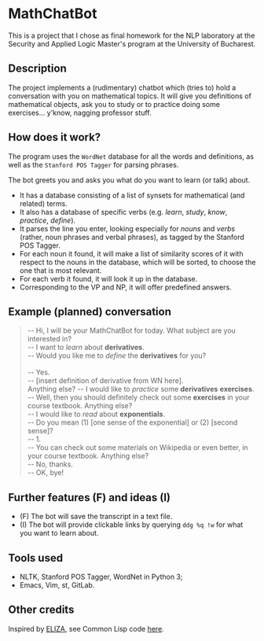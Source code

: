 # MathChatBot

This is a project that I chose as final homework for the NLP laboratory at the Security and Applied Logic Master's program at the University of Bucharest.

## Description
The project implements a (rudimentary) chatbot which (tries to) hold a conversation with you on mathematical topics. It will give you definitions of mathematical objects, ask you to study or to practice doing some exercises... y'know, nagging professor stuff.

## How does it work?
The program uses the `WordNet` database for all the words and definitions, as well as the `Stanford POS Tagger` for parsing phrases.

The bot greets you and asks you what do you want to learn (or talk) about.

- It has a database consisting of a list of synsets for mathematical (and related) terms. 
- It also has a database of specific verbs (e.g. *learn*, *study*, *know*, *practice*, *define*).
- It parses the line you enter, looking especially for *nouns* and *verbs* (rather, noun phrases and verbal phrases), as tagged by the Stanford POS Tagger.
- For each noun it found, it will make a list of similarity scores of it with respect to the nouns in the database, which will be sorted, to choose the one that is most relevant.
- For each verb it found, it will look it up in the database.
- Corresponding to the VP and NP, it will offer predefined answers.

## Example (planned) conversation
> -- Hi, I will be your MathChatBot for today. What subject are you interested in? <br />
> -- I want to *learn* about **derivatives**. <br />
> -- Would you like me to *define* the **derivatives** for you? <br />  
> -- Yes. <br />
> -- [insert definition of derivative from WN here]. <br />
> Anything else?
> -- I would like to *practice* some **derivatives** **exercises**. <br />
> -- Well, then you should definitely check out some **exercises** in your course textbook.
> Anything else? <br />
> -- I would like to *read* about **exponentials**. <br />
> -- Do you mean (1) [one sense of the exponential] or (2) [second sense]? <br />
> -- 1. <br />
> -- You can check out some materials on Wikipedia or even better, in your course textbook.
> Anything else? <br />
> -- No, thanks. <br />
> -- OK, bye! <br />

## Further features (F) and ideas (I)
- (F) The bot will save the transcript in a text file.
- (I) The bot will provide clickable links by querying `ddg %q !w` for what you want to learn about.


## Tools used
- NLTK, Stanford POS Tagger, WordNet in Python 3;
- Emacs, Vim, st, GitLab.


## Other credits
Inspired by [ELIZA](https://en.wikipedia.org/wiki/ELIZA), see Common Lisp code [here](http://norvig.com/paip/eliza.lisp).
